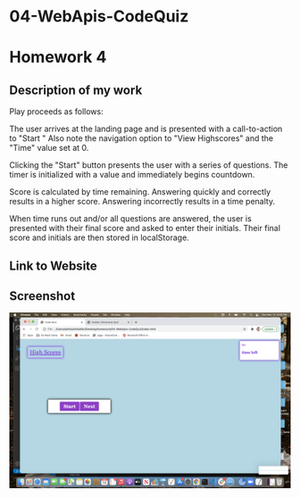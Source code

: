 # 04-WebApis-CodeQuiz

# Homework 4

## Description of my work 

Play proceeds as follows:

The user arrives at the landing page and is presented with a call-to-action to "Start " Also note the navigation option to "View Highscores" and the "Time" value set at 0.

Clicking the "Start" button presents the user with a series of questions. The timer is initialized with a value and immediately begins countdown.

Score is calculated by time remaining. Answering quickly and correctly results in a higher score. Answering incorrectly results in a time penalty.

When time runs out and/or all questions are answered, the user is presented with their final score and asked to enter their initials. Their final score and initials are then stored in localStorage.

## Link to Website

 

## Screenshot
![Screenshot](Assets/images/image.png)